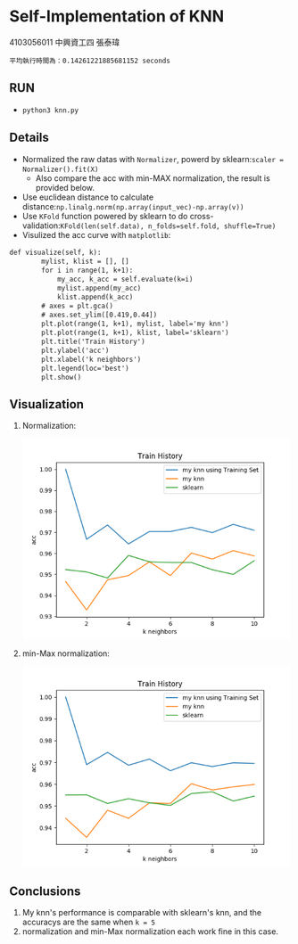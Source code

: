 # Self-Implementation of KNN

4103056011 中興資工四 張泰瑋

`平均執行時間為：0.14261221885681152 seconds`

## RUN

* `python3 knn.py`

## Details

* Normalized the raw datas with `Normalizer`, powerd by sklearn:`scaler = Normalizer().fit(X)`
	* Also compare the acc with min-MAX normalization, the result is provided below.
* Use euclidean distance to calculate distance:`np.linalg.norm(np.array(input_vec)-np.array(v))`
* Use `KFold` function powered by sklearn to do cross-validation:`KFold(len(self.data), n_folds=self.fold, shuffle=True)`
* Visulized the acc curve with `matplotlib`:
```
def visualize(self, k):
		mylist, klist = [], []
		for i in range(1, k+1):
			my_acc, k_acc = self.evaluate(k=i)
			mylist.append(my_acc)
			klist.append(k_acc)
		# axes = plt.gca()
		# axes.set_ylim([0.419,0.44])
		plt.plot(range(1, k+1), mylist, label='my knn')
		plt.plot(range(1, k+1), klist, label='sklearn')
		plt.title('Train History')
		plt.ylabel('acc')
		plt.xlabel('k neighbors')
		plt.legend(loc='best')
		plt.show()
```

## Visualization

1. Normalization:

	![acc](./normalization.png)
2. min-Max normalization:

	![acc](./min-max.png)
	
## Conclusions

1. My knn's performance is comparable with sklearn's knn, and the accuracys are the same when `k = 5`
2. normalization and min-Max normalization each work fine in this case.

